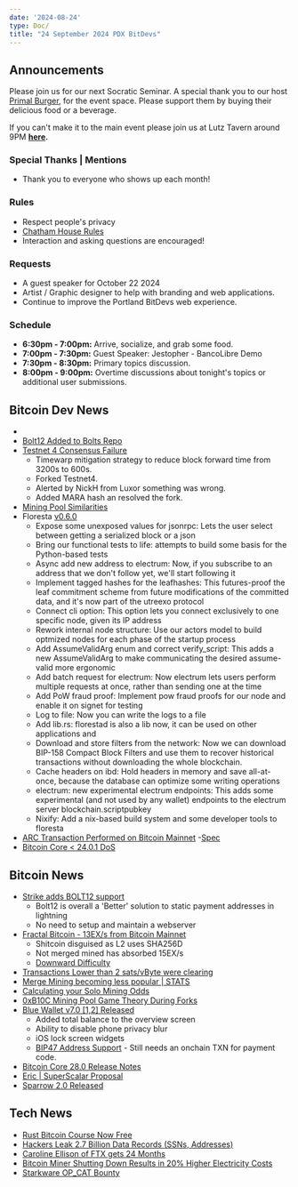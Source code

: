```yaml
---
date: '2024-08-24'
type: Doc/
title: "24 September 2024 PDX BitDevs"
---
```


## Announcements

Please join us for our next Socratic Seminar. A special thank you to our host <a href="https://dicksprimalburger.com/" data-no-summary>Primal Burger</a>, for the event space. Please support them by buying their delicious food or a beverage.

If you can't make it to the main event please join us at Lutz Tavern around 9PM **<a href="https://www.lutztavern.com/" data-no-summary>here</a>.**

### Special Thanks | Mentions

- Thank you to everyone who shows up each month!

### Rules

- Respect people's privacy
- [Chatham House Rules](https://www.chathamhouse.org/about-us/chatham-house-rule)
- Interaction and asking questions are encouraged!

### Requests

- A guest speaker for October 22 2024
- Artist / Graphic designer to help with branding and web applications.
- Continue to improve the Portland BitDevs web experience.

### Schedule

- **6:30pm - 7:00pm:** Arrive, socialize, and grab some food.
- **7:00pm - 7:30pm:** Guest Speaker: Jestopher - BancoLibre Demo
- **7:30pm - 8:30pm:** Primary topics discussion.
- **8:00pm - 9:00pm:** Overtime discussions about tonight's topics or additional user submissions.

## Bitcoin Dev News
- 
- [Bolt12 Added to Bolts Repo](https://github.com/lightning/bolts/blob/master/12-offer-encoding.md)
- [Testnet 4 Consensus Failure](https://github.com/bitcoin/bitcoin/issues/30786)
  - Timewarp mitigation strategy to reduce block forward time from 3200s to 600s.
  - Forked Testnet4.
  - Alerted by NickH from Luxor something was wrong.
  - Added MARA hash an resolved the fork.
- [Mining Pool Similarities](https://b10c.me/observations/12-template-similarity/)
- Floresta [v0.6.0](https://github.com/vinteumorg/Floresta/releases/tag/0.6.0)
	- Expose some unexposed values for jsonrpc: Lets the user select between getting a serialized block or a json
	- Bring our functional tests to life: attempts to build some basis for the Python-based tests
	- Async add new address to electrum: Now, if you subscribe to an address that we don't follow yet, we'll start following it
	- Implement tagged hashes for the leafhashes: This futures-proof the leaf commitment scheme from future modifications of the committed data, and it's now part of the utreexo protocol
	- Connect cli option: This option lets you connect exclusively to one specific node, given its IP address
	- Rework internal node structure: Use our actors model to build optmized nodes for each phase of the startup process
	- Add AssumeValidArg enum and correct verify_script: This adds a new AssumeValidArg to make communicating the desired assume-valid more ergonomic
	- Add batch request for electrum: Now electrum lets users perform multiple requests at once, rather than sending one at the time
	- Add PoW fraud proof: Implement pow fraud proofs for our node and enable it on signet for testing
	- Log to file: Now you can write the logs to a file
	- Add lib.rs: florestad is also a lib now, it can be used on other applications and
	- Download and store filters from the network: Now we can download BIP-158 Compact Block Filters and use them to recover historical transactions without downloading the whole blockchain.
	- Cache headers on ibd: Hold headers in memory and save all-at-once, because the database can optimize some writing operations
	- electrum: new experimental electrum endpoints: This adds some experimental (and not used by any wallet) endpoints to the electrum server blockchain.scriptpubkey
	- Nixify: Add a nix-based build system and some developer tools to floresta
 - [ARC Transaction Performed on Bitcoin Mainnet](https://blog.second.tech/demoing-the-first-ark-transactions-on-bitcoin-mainnet/)
   -[Spec](https://ark-protocol.org/)
 - [Bitcoin Core < 24.0.1 DoS](https://bitcoincore.org/en/2024/09/18/disclose-headers-oom/)

## Bitcoin News

- [Strike adds BOLT12 support](https://strike.me/blog/bolt12-offers/)
  - Bolt12 is overall a 'Better' solution to static payment addresses in lightning
  - No need to setup and maintain a webserver   
- [Fractal Bitcoin - 13EX/s from Bitcoin Mainnet](https://explorer.unisat.io/fractal-mainnet/mining)
  - Shitcoin disguised as L2 uses SHA256D
  - Not merged mined has absorbed 15EX/s
  - [Downward Difficulty](https://mempool.space/)
- [Transactions Lower than 2 sats/vByte were clearing](https://x.com/mononautical/status/1837463728381424097)
- [Merge Mining becoming less popular | STATS](https://x.com/mempoolresearch/status/1837147992287056315)
- [Calculating your Solo Mining Odds](https://solochance.com/)
- [0xB10C Mining Pool Game Theory During Forks](https://x.com/0xB10C/status/1811390920744468502)
- [Blue Wallet v7.0 [1,2] Released](https://github.com/BlueWallet/BlueWallet/releases/tag/v7.0.2)
  - Added total balance to the overview screen
  - Ability to disable phone privacy blur
  - iOS lock screen widgets
  - [BIP47 Address Support](https://medium.com/@ottosch/how-bip47-works-ee641cc14bf3) - Still needs an onchain TXN for payment code.
- [Bitcoin Core 28.0 Release Notes](https://github.com/bitcoin-core/bitcoin-devwiki/wiki/28.0-Release-Notes-Draft)
- [Eric | SuperScalar Proposal](https://delvingbitcoin.org/t/superscalar-laddered-timeout-tree-structured-decker-wattenhofer-factories/1143)
- [Sparrow 2.0 Released](https://github.com/sparrowwallet/sparrow/releases/tag/2.0.0)
  
## Tech News
- [Rust Bitcoin Course Now Free](https://btcdemy.thinkific.com/)
- [Hackers Leak 2.7 Billion Data Records (SSNs, Addresses)](https://www.bleepingcomputer.com/news/security/hackers-leak-27-billion-data-records-with-social-security-numbers/)
- [Caroline Ellison of FTX gets 24 Months](https://x.com/unusual_whales/status/1838670005795459205)
- [Bitcoin Miner Shutting Down Results in 20% Higher Electricity Costs](https://www.nobsbitcoin.com/norway-bitcoin-mining-facility-shutdown-leads-to-20-higher-energy-bills-for-town-residents/)
- [Starkware OP_CAT Bounty](https://groups.google.com/g/bitcoindev/c/awBtvpXKBcw)
